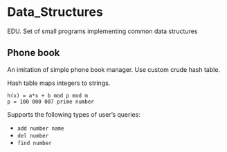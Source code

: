 # Data_Structures
EDU. Set of small programs implementing common data structures

## Phone book
An imitation of simple phone book manager. Use custom crude hash table.

Hash table maps integers to strings.

    h(x) = a*x + b mod p mod m
    p = 100 000 007 prime number

Supports the following types of user’s queries:

* `add number name`
* `del number`
* `find number`
